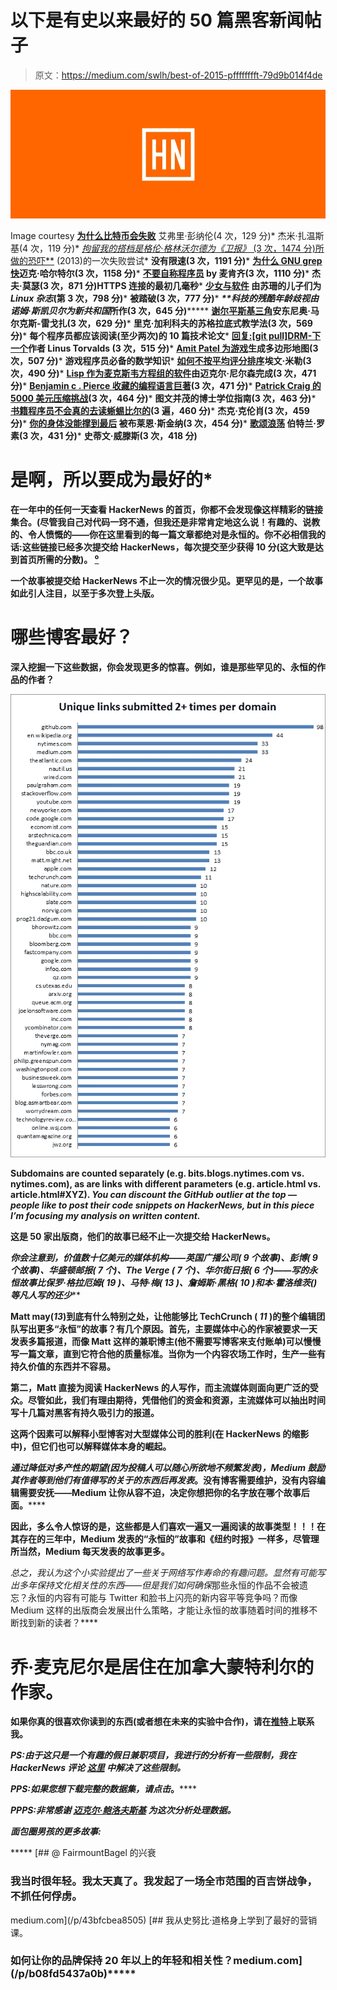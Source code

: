 # 以下是有史以来最好的 50 篇黑客新闻帖子

> 原文：<https://medium.com/swlh/best-of-2015-pfffffffft-79d9b014f4de>

![](img/2c26d9a0f9eeedc082014c1fbcbc901b.png)

Image courtesy [**为什么比特币会失败**](https://medium.com/u/ae4b31df5232#08) 艾弗里·彭纳伦(4 次，129 分)*   杰米·扎温斯基(4 次，119 分)*   [**拘留我的搭档是格伦·格林沃尔德为*《卫报》* (3 次，1474 分)所做的恐吓**](http://www.theguardian.com/commentisfree/2013/aug/18/david-miranda-detained-uk-nsa) (2013)的一次失败尝试*   [](https://sivers.org/kimo)****没有限速(3 次，1191 分)*****   ****[为什么 GNU grep 快](http://lists.freebsd.org/pipermail/freebsd-current/2010-August/019310.html)迈克·哈尔特尔(3 次，1158 分)*****   ****[**不要自称程序员**](http://www.kalzumeus.com/2011/10/28/dont-call-yourself-a-programmer/) by 麦肯齐(3 次，1110 分)*****   ****杰夫·莫瑟(3 次，871 分)HTTPS 连接的最初几毫秒*****   ****[**少女与软件**](http://www.linuxjournal.com/content/girls-and-software) 由苏珊的儿子们为 *Linux 杂志*(第 3 次，798 分)*****   ****[](http://www.snopes.com/music/artists/vanhalen.asp)****被踏破(3 次，777 分)*********   ******[](https://newrepublic.com/article/117088/silicons-valleys-brutal-ageism)**科技的残酷年龄歧视由诺姆·斯凯贝尔为*新共和国*所作(3 次，645 分)*********   ******[谢尔平斯基三角](http://www.oftenpaper.net/sierpinski.htm)安东尼奥·马尔克斯-雷戈扎(3 次，629 分)*******   ******里克·加利科夫的苏格拉底式教学法(3 次，569 分)*******   ******每个程序员都应该阅读(至少两次)的 10 篇技术论文*******   ******[回复:[git pull]DRM-下一个](http://www.mail-archive.com/dri-devel@lists.sourceforge.net/msg39091.html)作者 Linus Torvalds (3 次，515 分)*******   ******[Amit Patel 为游戏](http://www-cs-students.stanford.edu/~amitp/game-programming/polygon-map-generation/)生成多边形地图(3 次，507 分)*******   ******游戏程序员必备的数学知识*******   ******[如何不按平均评分排序](http://www.evanmiller.org/how-not-to-sort-by-average-rating.html)埃文·米勒(3 次，490 分)*******   ******[Lisp 作为麦克斯韦方程组的软件](http://www.michaelnielsen.org/ddi/lisp-as-the-maxwells-equations-of-software/)由迈克尔·尼尔森完成(3 次，471 分)*******   ******[Benjamin c . Pierce 收藏的编程语言巨著](http://www.cis.upenn.edu/~bcpierce/courses/670Fall04/GreatWorksInPL.shtml)(3 次，471 分)*******   ******[Patrick Craig 的 5000 美元压缩挑战](http://www.patrickcraig.co.uk/other/compression.htm)(3 次，464 分)*******   ******[](http://matt.might.net/articles/phd-school-in-pictures/)**图文并茂的博士学位指南(3 次，463 分)*********   ******[书籍程序员不会真的去读蜥蜴比尔的](http://www.billthelizard.com/2008/12/books-programmers-dont-really-read.html)(3 遍，460 分)*******   ******杰克·克伦肖(3 次，459 分)*******   ******[**你的身体没能撑到最后**](https://gravityandlevity.wordpress.com/2009/07/08/your-body-wasnt-built-to-last-a-lesson-from-human-mortality-rates/) 被布莱恩·斯金纳(3 次，454 分)*******   ****[**歌颂浪荡**](http://www.zpub.com/notes/idle.html) 伯特兰·罗素(3 次，431 分)*****   ****史蒂文·威滕斯(3 次，418 分)****

# ****是啊，所以要成为最好的*****

****在一年中的任何一天查看 HackerNews 的首页，你都不会发现像这样精彩的链接集合。(尽管我自己对代码一窍不通，但我还是非常肯定地这么说！有趣的、说教的、令人愤慨的——你在这里看到的每一篇文章都绝对是永恒的。你不必相信我的话:这些链接已经多次提交给 HackerNews，每次提交至少获得 10 分(这大致是达到首页所需的分数)。 [⁰](http://minimaxir.com/2014/02/hacking-hacker-news/)****

****一个故事被提交给 HackerNews 不止一次的情况很少见。更罕见的是，一个故事如此引人注目，以至于多次登上头版。****

# ****哪些博客最好？****

****深入挖掘一下这些数据，你会发现更多的惊喜。例如，谁是那些罕见的、永恒的作品的作者？****

****![](img/555e058583990298e95006559a09cb7e.png)****

****Subdomains are counted separately (e.g. bits.blogs.nytimes.com vs. nytimes.com), as are links with different parameters (e.g. article.html vs. article.html#XYZ). *You can discount the GitHub outlier at the top — people like to post their code snippets on HackerNews, but in this piece I’m focusing my analysis on written content.*****

****这是 50 家出版商，他们的故事已经不止一次提交给 HackerNews。****

****你会注意到，价值数十亿美元的媒体机构——英国广播公司( *9 个故事*)、彭博( *9 个故事*)、华盛顿邮报( *7 个*)、The Verge ( *7 个*)、华尔街日报( *6 个*)——写的永恒故事比保罗·格拉厄姆( *19* )、马特·梅( *13* )、詹姆斯·黑格( *10* )和本·霍洛维茨(*)等凡人写的还少*****

****Matt may(*13*)到底有什么特别之处，让他能够比 TechCrunch ( *11* )的整个编辑团队写出更多“永恒”的故事？有几个原因。首先，主要媒体中心的作家被要求一天发表多篇报道，而像 Matt 这样的兼职博主(他不需要写博客来支付账单)可以慢慢写一篇文章，直到它符合他的质量标准。当你为一个内容农场工作时，生产一些有持久价值的东西并不容易。****

****第二，Matt 直接为阅读 HackerNews 的人写作，而主流媒体则面向更广泛的受众。尽管如此，我们有理由期待，凭借他们的资金和资源，主流媒体可以抽出时间写十几篇对黑客有持久吸引力的报道。****

****这两个因素可以解释小型博客对大型媒体公司的胜利(在 HackerNews 的缩影中)，但它们也可以解释媒体本身的崛起。****

****通过降低对多产性的期望(因为投稿人可以随心所欲地不频繁发表)，Medium 鼓励其作者等到他们有值得写的关于的东西*后再发表*。没有博客需要维护，没有内容编辑需要安抚——Medium 让你从容不迫，决定你想把你的名字放在哪个故事后面。******

****因此，多么令人惊讶的是，这些都是人们喜欢一遍又一遍阅读的故事类型！！！在其存在的三年中，Medium 发表的“永恒的”故事和《纽约时报》一样多，尽管理所当然，Medium 每天发表的故事更多。****

****总之，我认为这个小实验提出了一些关于网络写作寿命的有趣问题。显然*有可能*写出多年保持文化相关性的东西——但是我们如何*确保*那些永恒的作品不会被遗忘？永恒的内容有可能与 Twitter 和脸书上闪亮的新内容平等竞争吗？而像 Medium 这样的出版商会发展出什么策略，才能让永恒的故事随着时间的推移不断找到新的读者？****

# ****乔·麦克尼尔是居住在加拿大蒙特利尔的作家。****

****如果你真的很喜欢你读到的东西(或者想在未来的实验中合作)，请在[推特](https://twitter.com/mtlbagelboy)上联系我。****

*****PS:由于这只是一个有趣的假日兼职项目，我进行的分析有一些限制，我在 HackerNews 评论* [*这里*](https://news.ycombinator.com/item?id=10806982) *中解决了这些限制。*****

*****PPS:如果您想下载完整的数据集，请点击*[](http://www.filedropper.com/hnpopular)**。******

******PPPS:非常感谢* [*迈克尔·鲍洛夫斯基*](https://twitter.com/misza222) *为这次分析处理数据。******

*******面包圈男孩的更多故事:*******

*****[](/p/43bfcbea8505) [## @ FairmountBagel 的兴衰

### 我当时很年轻。我太天真了。我发起了一场全市范围的百吉饼战争，不抓任何俘虏。

medium.com](/p/43bfcbea8505) [](/p/b08fd5437a0b) [## 我从史努比·道格身上学到了最好的营销课。

### 如何让你的品牌保持 20 年以上的年轻和相关性？medium.com](/p/b08fd5437a0b)*****